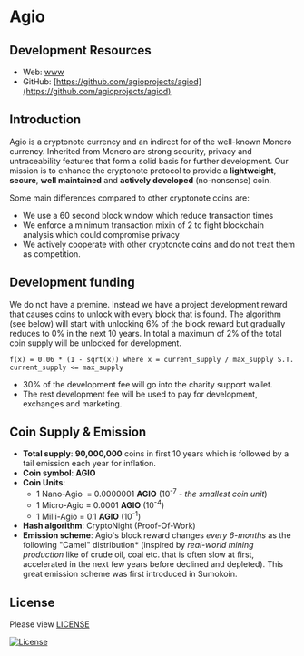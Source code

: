 # Agio

## Development Resources

- Web: [www](https://)
- GitHub: [https://github.com/agioprojects/agiod](https://github.com/agioprojects/agiod)

## Introduction

Agio is a cryptonote currency and an indirect for of the well-known Monero currency. Inherited from Monero are strong security, privacy and untraceability features that form a solid basis for further development. Our mission is to enhance the cryptonote protocol to provide a **lightweight**, **secure**, **well maintained** and **actively developed** (no-nonsense) coin.

Some main differences compared to other cryptonote coins are:

 - We use a 60 second block window which reduce transaction times
 - We enforce a minimum transaction mixin of 2 to fight blockchain analysis which could compromise privacy
 - We actively cooperate with other cryptonote coins and do not treat them as competition.


## Development funding

We do not have a premine. Instead we have a project development reward that causes coins to unlock with every block that is found. The algorithm (see below) will start with unlocking 6% of the block reward but gradually reduces to 0% in the next 10 years.  In total a maximum of 2% of the total coin supply will be unlocked for development.

```
f(x) = 0.06 * (1 - sqrt(x)) where x = current_supply / max_supply S.T. current_supply <= max_supply
```
- 30% of the development fee will go into the charity support wallet.
- The rest development fee will be used to pay for development, exchanges and marketing.

## Coin Supply & Emission

- **Total supply**: **90,000,000** coins in first 10 years which is followed by a tail emission each year for inflation.
- **Coin symbol**: **AGIO**
- **Coin Units**:
  + 1 Nano-Agio &nbsp;= 0.0000001 **AGIO** (10<sup>-7</sup> - _the smallest coin unit_)
  + 1 Micro-Agio = 0.0001 **AGIO** (10<sup>-4</sup>)
  + 1 Milli-Agio = 0.1 **AGIO** (10<sup>-1</sup>)
- **Hash algorithm**: CryptoNight (Proof-Of-Work)
- **Emission scheme**: Agio's block reward changes _every 6-months_ as the following "Camel" distribution* (inspired by _real-world mining production_ like of crude oil, coal etc. that is often slow at first,
accelerated in the next few years before declined and depleted). This great emission scheme was first introduced in Sumokoin.


## License

Please view [LICENSE](LICENSE)

[![License](https://img.shields.io/badge/license-BSD3-blue.svg)](https://opensource.org/licenses/BSD-3-Clause)

